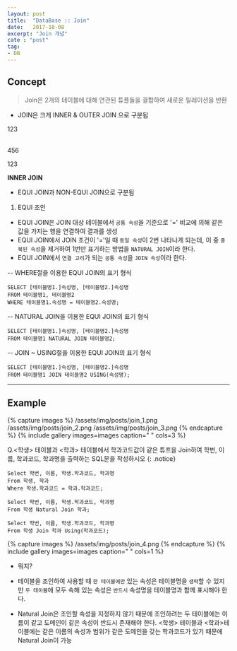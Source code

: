 ```yaml
---
layout: post
title:  "DataBase :: Join"
date:   2017-10-08
excerpt: "Join 개념"
cate : "post"
tag:
- DB
---
```


## Concept

> Join은 2개의 테이블에 대해 연관된 튜플들을 결합하여 새로운 릴레이션을 반환

* JOIN은 크게 INNER & OUTER JOIN 으로 구분됨 


<p> 123 </p>
<br> 456 <br>
<p> 123 </p>



**INNER JOIN**

* EQUI JOIN과 NON-EQUI JOIN으로 구분됨 

1. EQUI 조인 
* EQUI JOIN은 JOIN 대상 테이블에서 `공통 속성`을 기준으로 '=' 비교에 의해 같은 값을 가지는 행을 연결하여 결과를 생성
* EQUI JOIN에서 JOIN 조건이 '='일 때 `동일 속성`이 2번 나타나게 되는데, 이 중 `중복된 속성`을 제거하여 1번만 표기하는 방법을  `NATURAL JOIN`이라 한다.
* EQUI JOIN에서 `연결 고리`가 되는 `공통 속성`을 `JOIN 속성`이라 한다.


-- WHERE절을 이용한 EQUI JOIN의 표기 형식
 ```
SELECT [테이블명1.]속성명, [테이블명2.]속성명
FROM 테이블명1, 테이블명2
WHERE 테이블명1.속성명 = 테이블명2.속성명;
```    


-- NATURAL JOIN을 이용한 EQUI JOIN의 표기 형식
```
SELECT [테이블명1.]속성명, [테이블명2.]속성명
FROM 테이블명1 NATURAL JOIN 테이블명2;
```    

-- JOIN ~ USING절을 이용한 EQUI JOIN의 표기 형식
```
SELECT [테이블명1.]속성명, [테이블명2.]속성명
FROM 테이블명1 JOIN 테이블명2 USING(속성명);
```    
---

## Example

{% capture images %}
    /assets/img/posts/join_1.png
    /assets/img/posts/join_2.png
    /assets/img/posts/join_3.png 
{% endcapture %}
{% include gallery images=images caption=" " cols=3 %}

 Q.<학생> 테이블과 <학과> 테이블에서 학과코드값이 같은 튜프을 Join하여 학번, 이름, 학과코드, 학과명을 출력하는 SQL문을 작성하시오
{: .notice}


```    
Select 학번, 이름, 학생.학과코드, 학과명
From 학생, 학과
Where 학생.학과코드 = 학과.학과코드;
```    

```    
Select 학번, 이름, 학생.학과코드, 학과명
From 학생 Natural Join 학과;
```    

```    
Select 학번, 이름, 학생.학과코드, 학과명
From 학생 Join 학과 Using(학과코드);
```    

{% capture images %}
    /assets/img/posts/join_4.png
{% endcapture %}
{% include gallery images=images caption=" " cols=1 %}


+ 뭐지?

* 테이블을 조인하여 사용할 때 `한 테이블에만` 있는 속성은 테이블명을 `생략`할 수 있지만 `두 테이블`에 모두 속해 있는 속성은 `반드시` 속성명을 테이블명과 함께 표시해야 한다.

* Natural Join은 조인할 속성을 지정하지 않기 때문에 조인하려는 두 테이블에는 이름이 같고 도메인이 같은 속성이 반드시 존재해야 한다.
    <학생> 테이블과 <학과>테이블에는 같은 이름의 속성과 범위가 같은 도메인을 갖는 학과코드가 있기 때문에 Natural Join이 가능

